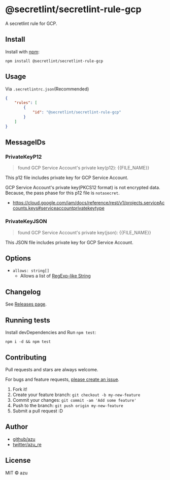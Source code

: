 # @secretlint/secretlint-rule-gcp

A secretlint rule for GCP.

## Install

Install with [npm](https://www.npmjs.com/):

    npm install @secretlint/secretlint-rule-gcp

## Usage

Via `.secretlintrc.json`(Recommended)

```json
{
    "rules": [
        {
            "id": "@secretlint/secretlint-rule-gcp"
        }
    ]
}
```

## MessageIDs

### PrivateKeyP12
> found GCP Service Account's private key(p12): {{FILE_NAME}}

This p12 file includes private key for GCP Service Account.

GCP Service Account's private key(PKCS12 format) is not encrypted data.
Because, the pass phase for this p12 file is `notasecret`.

- https://cloud.google.com/iam/docs/reference/rest/v1/projects.serviceAccounts.keys#serviceaccountprivatekeytype

### PrivateKeyJSON
> found GCP Service Account's private key(json): {{FILE_NAME}}

This JSON file includes private key for GCP Service Account.

## Options

- `allows: string[]`
    - Allows a list of [RegExp-like String](https://github.com/textlint/regexp-string-matcher#regexp-like-string)

## Changelog

See [Releases page](https://github.com/secretlint/secretlint/releases).

## Running tests

Install devDependencies and Run `npm test`:

    npm i -d && npm test

## Contributing

Pull requests and stars are always welcome.

For bugs and feature requests, [please create an issue](https://github.com/secretlint/secretlint/issues).

1. Fork it!
2. Create your feature branch: `git checkout -b my-new-feature`
3. Commit your changes: `git commit -am 'Add some feature'`
4. Push to the branch: `git push origin my-new-feature`
5. Submit a pull request :D

## Author

- [github/azu](https://github.com/azu)
- [twitter/azu_re](https://twitter.com/azu_re)

## License

MIT © azu
